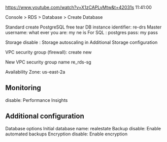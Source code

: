 https://www.youtube.com/watch?v=X1zCAPLvMtw&t=42031s 11:41:00

Console > RDS > Database > Create Database 

Standard create 
PostgreSQL
free tear
DB instance identifier: re-drs
Master username: what ever you are: my ne is For SQL : postgres
pass: my pass

Storage
disable : Storage autoscaling in Additional Storage configuration

VPC security group (firewall):
create new


New VPC security group name
re_rds-sg

Availability Zone:
us-east-2a

## Monitoring
disable: Performance Insights

## Additional configuration

Database options
Initial database name: realestate
Backup
disable:  Enable automated backups
Encryption
disable: Enable encryption